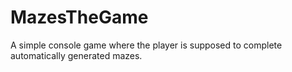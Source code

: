 # MazesTheGame
A simple console game where the player is supposed to complete automatically generated mazes.
